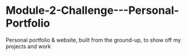 # Module-2-Challenge---Personal-Portfolio
Personal portfolio &amp; website, built from the ground-up, to show off my projects and work
